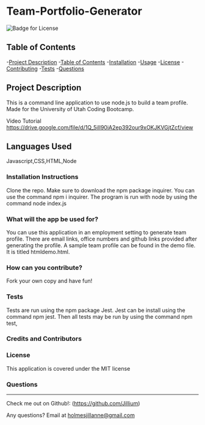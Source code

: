 # Team-Portfolio-Generator

  ![Badge for License](https://img.shields.io/badge/license-MIT-informational)
  
  ## Table of Contents
  -[Project Description](#projectDescription)
  -[Table of Contents](#tableofContents)
  -[Installation](#installation)
  -[Usage](#usage)
  -[License](#license)
  -[Contributing](#contributing)
  -[Tests](#tests)
  -[Questions](#questions)


  ## Project Description 
  This is a command line application to use node.js to build a team profile. Made for the University of Utah Coding Bootcamp.
  
  Video Tutorial
  https://drive.google.com/file/d/1Q_5ilI90iA2ep392our9xOKJKVGjtZcf/view

  
  
  
  ## Languages Used 
  Javascript,CSS,HTML,Node

  ### Installation Instructions
  Clone the repo. Make sure to download the npm package inquirer. You can use the command npm i inquirer. The program is run with node by using the command node index.js

  ### What will the app be used for? 
  You can use this application in an employment setting to generate team profile. There are email links, office numbers and github links provided after generating the profile. A sample team profile can be found in the demo file. It is titled htmldemo.html. 

  ### How can you contribute?
  Fork your own copy and have fun!

  ### Tests 
  Tests are run using the npm package Jest. Jest can be install using the command npm jest. Then all tests may be run by using the command npm test,

  ### Credits and Contributors 
  

  ### License
  This application is covered under the MIT license
  

  ### Questions
  -------------------------------------------------------------------------------------------------------
  
  Check me out on Github!: (https://github.com/Jillium) 
  
  Any questions? Email at holmesjillanne@gmail.com
